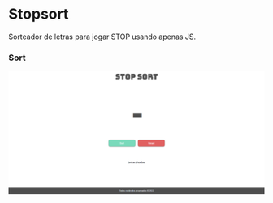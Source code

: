 # Stopsort

Sorteador de letras para jogar STOP usando apenas JS.

### Sort
![Sorteador](./assets/home.png)